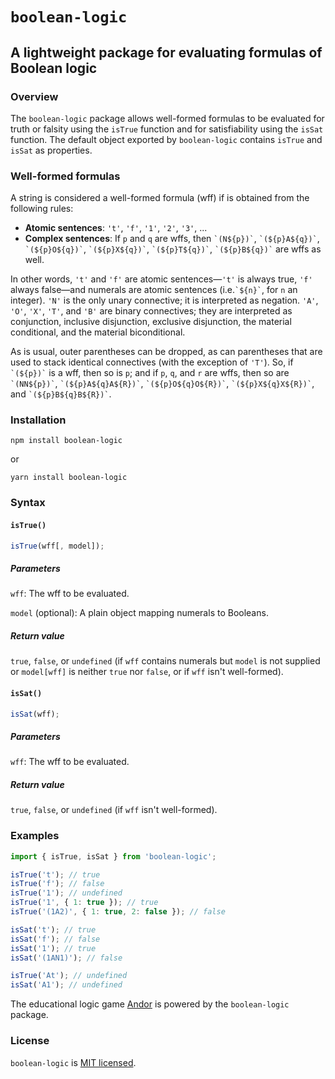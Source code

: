 # `boolean-logic`

## A lightweight package for evaluating formulas of Boolean logic

### Overview

The `boolean-logic` package allows well-formed formulas to be evaluated for truth or falsity using the `isTrue` function and for satisfiability using the `isSat` function. The default object exported by `boolean-logic` contains `isTrue` and `isSat` as properties.

### Well-formed formulas

A string is considered a well-formed formula (wff) if is obtained from the following rules:

* **Atomic sentences**: `'t'`, `'f'`, `'1'`, `'2'`, `'3'`, ...
* **Complex sentences**: If `p` and `q` are wffs, then `` `(N${p})` ``, `` `(${p}A${q})` ``, `` `(${p}O${q})` ``, `` `(${p}X${q})` ``, `` `(${p}T${q})` ``, `` `(${p}B${q})` `` are wffs as well.

In other words, `'t'` and `'f'` are atomic sentences&mdash;`'t'` is always true, `'f'` always false&mdash;and numerals are atomic sentences (i.e.`` `${n}` ``, for `n` an integer). `'N'` is the only unary connective; it is interpreted as negation. `'A'`, `'O'`, `'X'`, `'T'`, and `'B'` are binary connectives; they are interpreted as conjunction, inclusive disjunction, exclusive disjunction, the material conditional, and the material biconditional.

As is usual, outer parentheses can be dropped, as can parentheses that are used to stack identical connectives (with the exception of `'T'`). So, if `` `(${p})` `` is a wff, then so is `p`; and if `p`, `q`, and `r` are wffs, then so are `` `(NN${p})` ``, `` `(${p}A${q}A${R})` ``, `` `(${p}O${q}O${R})` ``, `` `(${p}X${q}X${R})` ``, and `` `(${p}B${q}B${R})` ``.

### Installation

`npm install boolean-logic`

or

`yarn install boolean-logic`

### Syntax

#### `isTrue()`

```javascript
isTrue(wff[, model]);
```

##### Parameters

`wff`: The wff to be evaluated.

`model` (optional): A plain object mapping numerals to Booleans.

##### Return value

`true`, `false`, or `undefined` (if `wff` contains numerals but `model` is not supplied or `model[wff]` is neither `true` nor `false`, or if `wff` isn't well-formed).

#### `isSat()`

```javascript
isSat(wff);
```

##### Parameters

`wff`: The wff to be evaluated.

##### Return value

`true`, `false`, or `undefined` (if `wff` isn't well-formed).

### Examples

```javascript
import { isTrue, isSat } from 'boolean-logic';

isTrue('t'); // true
isTrue('f'); // false
isTrue('1'); // undefined
isTrue('1', { 1: true }); // true
isTrue('(1A2)', { 1: true, 2: false }); // false

isSat('t'); // true
isSat('f'); // false
isSat('1'); // true
isSat('(1AN1)'); // false

isTrue('At'); // undefined
isSat('A1'); // undefined
```

The educational logic game [Andor](http://www.andor.fun) is powered by the `boolean-logic` package.

### License

`boolean-logic` is [MIT licensed](./LICENSE).
